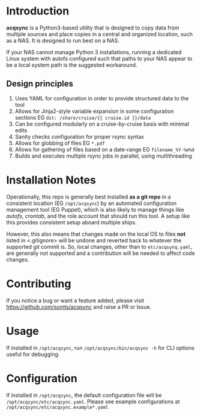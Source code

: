 # Introduction
**acqsync** is a Python3-based utility that is designed to copy data
from multiple sources and place copies in a central and organized
location, such as a NAS. It is designed to run best on a NAS.

If your NAS cannot manage Python 3 installations, running a dedicated
Linux system with autofs configured such that paths to your NAS appear
to be a local system path is the suggested workaround.

## Design principles

1. Uses YAML for configuration in order to provide structured data to the tool
2. Allows for Jinja2-style variable expansion in some configuration sections EG `dst: /share/cruise/{{ cruise.id }}/data`
3. Can be configured modularly on a cruise-by-cruise basis with minimal edits
4. Sanity checks configuration for proper rsync syntax
5. Allows for globbing of files EG `*.pdf`
6. Allows for gathering of files based on a date-range EG `filename_%Y-%m%d`
7. Builds and executes multiple rsync jobs in parallel, using multithreading

# Installation Notes

Operationally, this repo is generally best installed **as a git repo**
in a consistent location (EG `/opt/acqsync`) by an automated configuration
management tool (EG Puppet), which is also likely to manage things like
*autofs*, *crontab*, and the role account that should run this tool. A
setup like this provides consistent setup aboard multiple ships.

However, this also means that changes made on the local OS to files
**not** listed in <.gitignore> will be undone and reverted back to
whatever the supported git commit is. So, local changes, other than
to `etc/acqsynq.yaml`, are generally not supported and a contribution
will be needed to affect code changes.

# Contributing

If you notice a bug or want a feature added, please visit
<https://github.com/somts/acqsync> and raise a PR or Issue.

# Usage

If installed in `/opt/acqsync`, run `/opt/acqsync/bin/acqsync -h` for
CLI options useful for debugging.

# Configuration

If installed in `/opt/acqsync`, the default configuration file will be
`/opt/acqsync/etc/acqsync.yaml`.  Please see example configurations at
`/opt/acqsync/etc/acqsync.example*.yaml`
